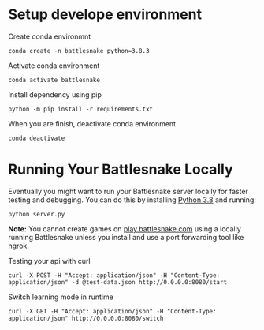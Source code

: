 # Setup develope environment

Create conda environmnt
```shell
conda create -n battlesnake python=3.8.3
```

Activate conda environment
```shell
conda activate battlesnake
```

Install dependency using pip
```shell
python -m pip install -r requirements.txt
```

When you are finish, deactivate conda environment
```shell
conda deactivate
```

# Running Your Battlesnake Locally

Eventually you might want to run your Battlesnake server locally for faster testing and debugging. You can do this by installing [Python 3.8](https://www.python.org/downloads/) and running:

```shell
python server.py
```

**Note:** You cannot create games on [play.battlesnake.com](https://play.battlesnake.com) using a locally running Battlesnake unless you install and use a port forwarding tool like [ngrok](https://ngrok.com/).


Testing your api with curl
```shell
curl -X POST -H "Accept: application/json" -H "Content-Type: application/json" -d @test-data.json http://0.0.0.0:8080/start
```

Switch learning mode in runtime
```shell
curl -X GET -H "Accept: application/json" -H "Content-Type: application/json" http://0.0.0.0:8080/switch
```
